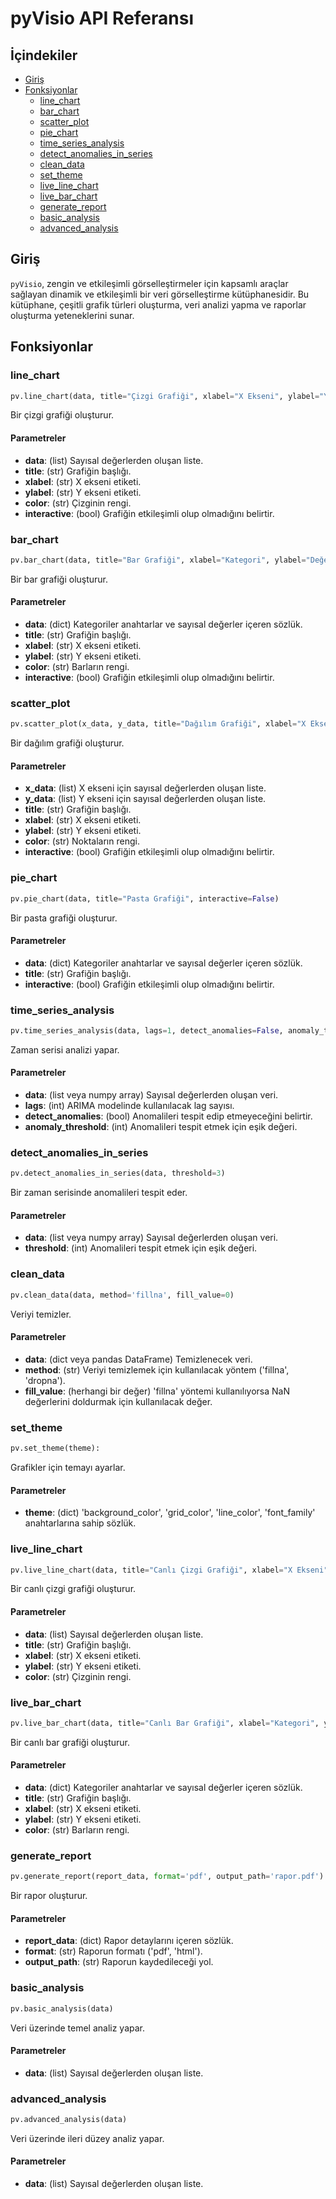 
# pyVisio API Referansı

## İçindekiler
- [Giriş](#giriş)
- [Fonksiyonlar](#fonksiyonlar)
  - [line_chart](#line_chart)
  - [bar_chart](#bar_chart)
  - [scatter_plot](#scatter_plot)
  - [pie_chart](#pie_chart)
  - [time_series_analysis](#time_series_analysis)
  - [detect_anomalies_in_series](#detect_anomalies_in_series)
  - [clean_data](#clean_data)
  - [set_theme](#set_theme)
  - [live_line_chart](#live_line_chart)
  - [live_bar_chart](#live_bar_chart)
  - [generate_report](#generate_report)
  - [basic_analysis](#basic_analysis)
  - [advanced_analysis](#advanced_analysis)

## Giriş
`pyVisio`, zengin ve etkileşimli görselleştirmeler için kapsamlı araçlar sağlayan dinamik ve etkileşimli bir veri görselleştirme kütüphanesidir. Bu kütüphane, çeşitli grafik türleri oluşturma, veri analizi yapma ve raporlar oluşturma yeteneklerini sunar.

## Fonksiyonlar

### line_chart
```python
pv.line_chart(data, title="Çizgi Grafiği", xlabel="X Ekseni", ylabel="Y Ekseni", color='mavi', interactive=False)
```
Bir çizgi grafiği oluşturur.

#### Parametreler
- **data**: (list) Sayısal değerlerden oluşan liste.
- **title**: (str) Grafiğin başlığı.
- **xlabel**: (str) X ekseni etiketi.
- **ylabel**: (str) Y ekseni etiketi.
- **color**: (str) Çizginin rengi.
- **interactive**: (bool) Grafiğin etkileşimli olup olmadığını belirtir.

### bar_chart
```python
pv.bar_chart(data, title="Bar Grafiği", xlabel="Kategori", ylabel="Değer", color='mavi', interactive=False)
```
Bir bar grafiği oluşturur.

#### Parametreler
- **data**: (dict) Kategoriler anahtarlar ve sayısal değerler içeren sözlük.
- **title**: (str) Grafiğin başlığı.
- **xlabel**: (str) X ekseni etiketi.
- **ylabel**: (str) Y ekseni etiketi.
- **color**: (str) Barların rengi.
- **interactive**: (bool) Grafiğin etkileşimli olup olmadığını belirtir.

### scatter_plot
```python
pv.scatter_plot(x_data, y_data, title="Dağılım Grafiği", xlabel="X Ekseni", ylabel="Y Ekseni", color='mavi', interactive=False)
```
Bir dağılım grafiği oluşturur.

#### Parametreler
- **x_data**: (list) X ekseni için sayısal değerlerden oluşan liste.
- **y_data**: (list) Y ekseni için sayısal değerlerden oluşan liste.
- **title**: (str) Grafiğin başlığı.
- **xlabel**: (str) X ekseni etiketi.
- **ylabel**: (str) Y ekseni etiketi.
- **color**: (str) Noktaların rengi.
- **interactive**: (bool) Grafiğin etkileşimli olup olmadığını belirtir.

### pie_chart
```python
pv.pie_chart(data, title="Pasta Grafiği", interactive=False)
```
Bir pasta grafiği oluşturur.

#### Parametreler
- **data**: (dict) Kategoriler anahtarlar ve sayısal değerler içeren sözlük.
- **title**: (str) Grafiğin başlığı.
- **interactive**: (bool) Grafiğin etkileşimli olup olmadığını belirtir.

### time_series_analysis
```python
pv.time_series_analysis(data, lags=1, detect_anomalies=False, anomaly_threshold=3)
```
Zaman serisi analizi yapar.

#### Parametreler
- **data**: (list veya numpy array) Sayısal değerlerden oluşan veri.
- **lags**: (int) ARIMA modelinde kullanılacak lag sayısı.
- **detect_anomalies**: (bool) Anomalileri tespit edip etmeyeceğini belirtir.
- **anomaly_threshold**: (int) Anomalileri tespit etmek için eşik değeri.

### detect_anomalies_in_series
```python
pv.detect_anomalies_in_series(data, threshold=3)
```
Bir zaman serisinde anomalileri tespit eder.

#### Parametreler
- **data**: (list veya numpy array) Sayısal değerlerden oluşan veri.
- **threshold**: (int) Anomalileri tespit etmek için eşik değeri.

### clean_data
```python
pv.clean_data(data, method='fillna', fill_value=0)
```
Veriyi temizler.

#### Parametreler
- **data**: (dict veya pandas DataFrame) Temizlenecek veri.
- **method**: (str) Veriyi temizlemek için kullanılacak yöntem ('fillna', 'dropna').
- **fill_value**: (herhangi bir değer) 'fillna' yöntemi kullanılıyorsa NaN değerlerini doldurmak için kullanılacak değer.

### set_theme
```python
pv.set_theme(theme):
```
Grafikler için temayı ayarlar.

#### Parametreler
- **theme**: (dict) 'background_color', 'grid_color', 'line_color', 'font_family' anahtarlarına sahip sözlük.

### live_line_chart
```python
pv.live_line_chart(data, title="Canlı Çizgi Grafiği", xlabel="X Ekseni", ylabel="Y Ekseni", color='mavi')
```
Bir canlı çizgi grafiği oluşturur.

#### Parametreler
- **data**: (list) Sayısal değerlerden oluşan liste.
- **title**: (str) Grafiğin başlığı.
- **xlabel**: (str) X ekseni etiketi.
- **ylabel**: (str) Y ekseni etiketi.
- **color**: (str) Çizginin rengi.

### live_bar_chart
```python
pv.live_bar_chart(data, title="Canlı Bar Grafiği", xlabel="Kategori", ylabel="Değer", color='mavi')
```
Bir canlı bar grafiği oluşturur.

#### Parametreler
- **data**: (dict) Kategoriler anahtarlar ve sayısal değerler içeren sözlük.
- **title**: (str) Grafiğin başlığı.
- **xlabel**: (str) X ekseni etiketi.
- **ylabel**: (str) Y ekseni etiketi.
- **color**: (str) Barların rengi.

### generate_report
```python
pv.generate_report(report_data, format='pdf', output_path='rapor.pdf')
```
Bir rapor oluşturur.

#### Parametreler
- **report_data**: (dict) Rapor detaylarını içeren sözlük.
- **format**: (str) Raporun formatı ('pdf', 'html').
- **output_path**: (str) Raporun kaydedileceği yol.

### basic_analysis
```python
pv.basic_analysis(data)
```
Veri üzerinde temel analiz yapar.

#### Parametreler
- **data**: (list) Sayısal değerlerden oluşan liste.

### advanced_analysis
```python
pv.advanced_analysis(data)
```
Veri üzerinde ileri düzey analiz yapar.

#### Parametreler
- **data**: (list) Sayısal değerlerden oluşan liste.
